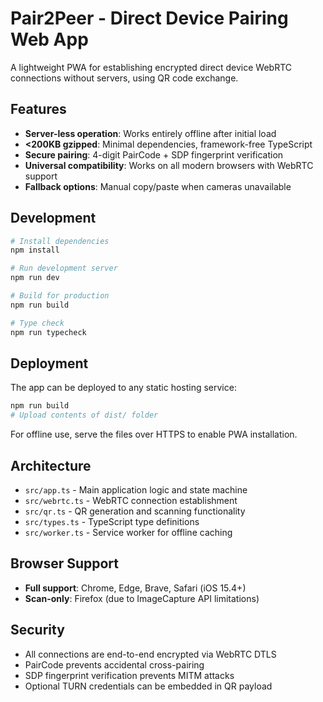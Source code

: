 # Pair2Peer - Direct Device Pairing Web App

A lightweight PWA for establishing encrypted direct device WebRTC connections without servers, using QR code exchange.

## Features

- **Server-less operation**: Works entirely offline after initial load
- **<200KB gzipped**: Minimal dependencies, framework-free TypeScript
- **Secure pairing**: 4-digit PairCode + SDP fingerprint verification
- **Universal compatibility**: Works on all modern browsers with WebRTC support
- **Fallback options**: Manual copy/paste when cameras unavailable

## Development

```bash
# Install dependencies
npm install

# Run development server
npm run dev

# Build for production
npm run build

# Type check
npm run typecheck
```

## Deployment

The app can be deployed to any static hosting service:

```bash
npm run build
# Upload contents of dist/ folder
```

For offline use, serve the files over HTTPS to enable PWA installation.

## Architecture

- `src/app.ts` - Main application logic and state machine
- `src/webrtc.ts` - WebRTC connection establishment
- `src/qr.ts` - QR generation and scanning functionality
- `src/types.ts` - TypeScript type definitions
- `src/worker.ts` - Service worker for offline caching

## Browser Support

- **Full support**: Chrome, Edge, Brave, Safari (iOS 15.4+)
- **Scan-only**: Firefox (due to ImageCapture API limitations)

## Security

- All connections are end-to-end encrypted via WebRTC DTLS
- PairCode prevents accidental cross-pairing
- SDP fingerprint verification prevents MITM attacks
- Optional TURN credentials can be embedded in QR payload